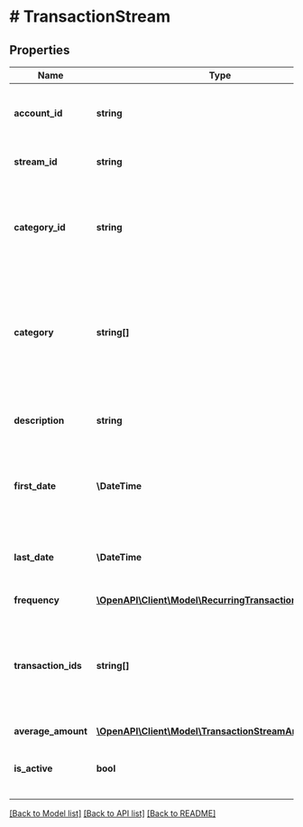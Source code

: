 # # TransactionStream

## Properties

Name | Type | Description | Notes
------------ | ------------- | ------------- | -------------
**account_id** | **string** | The ID of the account to which the stream belongs |
**stream_id** | **string** | A unique id for the stream |
**category_id** | **string** | The ID of the category to which this transaction belongs. See [Categories](https://plaid.com/docs/#category-overview). |
**category** | **string[]** | A hierarchical array of the categories to which this transaction belongs. See [Categories](https://plaid.com/docs/#category-overview). |
**description** | **string** | A description of the transaction stream. |
**first_date** | **\DateTime** | The posted date of the earliest transaction in the stream. |
**last_date** | **\DateTime** | The posted date of the latest transaction in the stream. |
**frequency** | [**\OpenAPI\Client\Model\RecurringTransactionFrequency**](RecurringTransactionFrequency.md) |  |
**transaction_ids** | **string[]** | An array of Plaid transaction IDs belonging to the stream, sorted by posted date. |
**average_amount** | [**\OpenAPI\Client\Model\TransactionStreamAmount**](TransactionStreamAmount.md) |  |
**is_active** | **bool** | indicates whether the transaction stream is still live. |

[[Back to Model list]](../../README.md#models) [[Back to API list]](../../README.md#endpoints) [[Back to README]](../../README.md)
